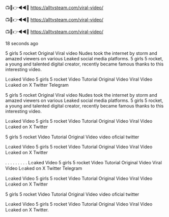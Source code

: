 📺📱👉◄◄🔴  https://alltvsteam.com/viral-video/

📺📱👉◄◄🔴  https://alltvsteam.com/viral-video/

📺📱👉◄◄🔴  https://alltvsteam.com/viral-video/

18 seconds ago

5 girls 5 rocket Original Viral video Nudes took the internet by storm and amazed viewers on various Leaked social media platforms. 5 girls 5 rocket, a young and talented digital creator, recently became famous thanks to this interesting video.

L𝚎aked Video 5 girls 5 rocket Video Tutorial Original Video Viral Video L𝚎aked on X Twitter Telegram


5 girls 5 rocket Original Viral video Nudes took the internet by storm and amazed viewers on various Leaked social media platforms. 5 girls 5 rocket, a young and talented digital creator, recently became famous thanks to this interesting video.

L𝚎aked Video 5 girls 5 rocket Video Tutorial Original Video Viral Video L𝚎aked on X Twitter

5 girls 5 rocket Video Tutorial Original Video video oficial twitter

L𝚎aked Video 5 girls 5 rocket Video Tutorial Original Video Viral Video L𝚎aked on X Twitter

. . . . . . . . . L𝚎aked Video 5 girls 5 rocket Video Tutorial Original Video Viral Video L𝚎aked on X Twitter Telegram

L𝚎aked Video 5 girls 5 rocket Video Tutorial Original Video Viral Video L𝚎aked on X Twitter

5 girls 5 rocket Video Tutorial Original Video video oficial twitter

L𝚎aked Video 5 girls 5 rocket Video Tutorial Original Video Viral Video L𝚎aked on X Twitter.

